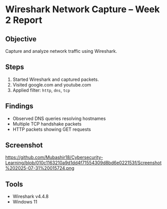 # Wireshark Network Capture – Week 2 Report

## Objective
Capture and analyze network traffic using Wireshark.

## Steps
1. Started Wireshark and captured packets.
2. Visited google.com and youtube.com
3. Applied filter: `http`, `dns`, `tcp`

## Findings
- Observed DNS queries resolving hostnames
- Multiple TCP handshake packets
- HTTP packets showing GET requests

## Screenshot
https://github.com/Mubashir18/Cybersecurity-Learning/blob/010c1163210a9d1dd4f71554309d8bd6e022153f/Screenshot%202025-07-31%20015724.png



## Tools
- Wireshark v4.4.8
- Windows 11
